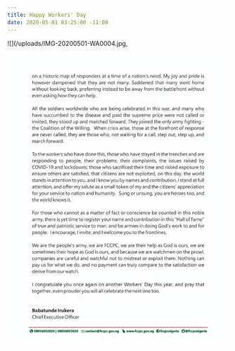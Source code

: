 ```yaml
---
title: Happy Workers' Day
date: 2020-05-01 03:25:00 -11:00
---
```


![](/uploads/IMG-20200501-WA0004.jpg,

![](/uploads/IMG-20200501-WA0005.jpg)